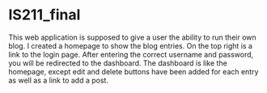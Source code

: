 # IS211_final

This web application is supposed to give a user the ability to run their own blog. I created a homepage to show the blog entries. On the top right is a link to the login page. After entering the correct username and password, you will be redirected to the dashboard. The dashboard is like the homepage, except edit and delete buttons have been added for each entry as well as a link to add a post. 
